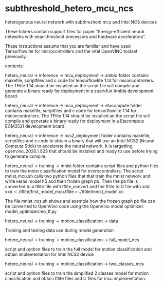 # subthreshold_hetero_mcu_ncs
 heterogenous neural network with subthreshold mcu and Intel NCS devices

These folders contain support files for paper "Energy-efficient neural networks with near-threshold processors and hardware accelerators".

These instructions assume that you are familiar and have used Tensorflowlite for microcontrollers and the Intel OpenVINO toolset previously.

contents:

hetero_neural -> inference -> mcu_deployment -> ambiq 
folder contains makefile, scriptfiles and c code for tensorflowlite 1.14 for miconcontrollers. 
The TFlite 1.14 should be installed an the script file will compile and generate a binary ready 
for deployment in a sparkfun Ambiq development board.

hetero_neural -> inference -> mcu_deployment -> etacompute
folder contains makefile, scriptfiles and c code for tensorflowlite 1.14 for miconcontrollers. 
The TFlite 1.14 should be installed an the script file will compile and generate a binary ready 
for deployment in a Etacompute ECM3531 development board. 

hetero_neural -> inference -> ncs2_deployment
folder contains makefile, scriptfiles and c code to obtain a binary that will use an Intel NCS2 (Neural Compute Stick)
to accelerate the neural network. It is targetting openvino_2020.1.023 that should be installed and ready to use before trying to generate 
compile.  


hetero_neural -> training -> mnist
folder contains script files and python files to train the mnist classification model for microcontrollers. 
The script mnist_mcu.sh calls two python files that that train the mnist network and write keras model h5 and then frozen graph pb. Then the pb file
is converted to a tflite file with tflite_convert and the tflite to C file with xdd: xxd -i ./tflite/first_model_mcu.tflite > ./tflite/mnist_model.cc

The file mnist_ncs.sh shows and example how the frozen graph pb file can be converted to OpenVino code using the OpenVino model optimizer: 
model_optimizer/mo_tf.py 

hetero_neural -> training -> motion_classification -> data

Training and testing data use during model generation

hetero_neural -> training -> motion_classification -> full_model_ncs

script and python files to train the full model for motion classification and obtain implementation for Intel NCS2 device

hetero_neural -> training -> motion_classification -> two_classes_mcu

script and python files to train the simplified 2 classes model for motion classification and obtain tflite files and C files for mcu implementation. 
